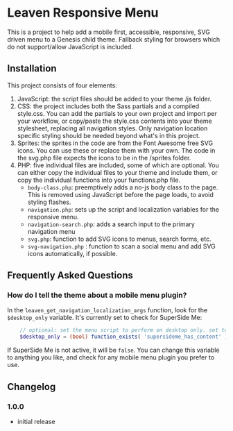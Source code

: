 # Leaven Responsive Menu

This is a project to help add a mobile first, accessible, responsive, SVG driven menu to a Genesis child theme. Fallback styling for browsers which do not support/allow JavaScript is included.

## Installation

This project consists of four elements:

1. JavaScript: the script files should be added to your theme /js folder.
2. CSS: the project includes both the Sass partials and a compiled style.css. You can add the partials to your own project and import per your workflow, or copy/paste the style.css contents into your theme stylesheet, replacing all navigation styles. Only navigation location specific styling should be needed beyond what's in this project.
3. Sprites: the sprites in the code are from the Font Awesome free SVG icons. You can use these or replace them with your own. The code in the svg.php file expects the icons to be in the /sprites folder.
4. PHP: five individual files are included, some of which are optional. You can either copy the individual files to your theme and include them, or copy the individual functions into your functions.php file.
	* `body-class.php`: preemptively adds a no-js body class to the page. This is removed using JavaScript before the page loads, to avoid styling flashes.
	* `navigation.php`: sets up the script and localization variables for the responsive menu.
	* `navigation-search.php`: adds a search input to the primary navigation menu
	* `svg.php`: function to add SVG icons to menus, search forms, etc.
	* `svg-navigation.php` : function to scan a social menu and add SVG icons automatically, if possible.

## Frequently Asked Questions

### How do I tell the theme about a mobile menu plugin?

In the `leaven_get_navigation_localization_args` function, look for the `$desktop_only` variable. It's currently set to check for SuperSide Me:

```php
	// optional: set the menu script to perform on desktop only. set to false to use the mobile menu, too
	$desktop_only = (bool) function_exists( 'supersideme_has_content' ) && supersideme_has_content();
```

If SuperSide Me is not active, it will be `false`. You can change this variable to anything you like, and check for any mobile menu plugin you prefer to use.

## Changelog

### 1.0.0
* initial release
